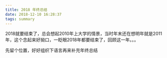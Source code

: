 ```yaml
---
title: 2018 年终总结
date: 2018-12-10 16:28:37
tags: summary
---
```


2018就要结束了，总会想起2010年上大学的情景，当时年末还在想明年就是2011年，这个念起来好拗口，一眨眼2018年都要结束了，回顾这一年。。。

先留个位置，好好组织下语言再来补充年终总结

